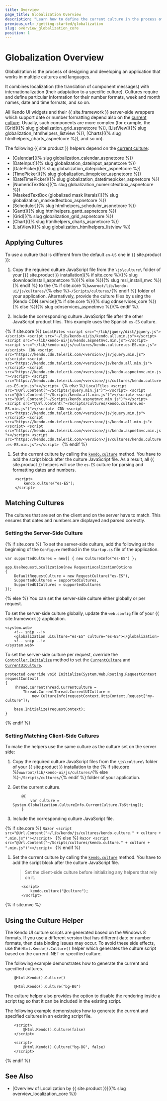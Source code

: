 ```yaml
---
title: Overview
page_title: Globalization Overview
description: "Learn how to define the current culture in the process of globalization when working with {{ site.product }}."
previous_url: /getting-started/globalization
slug: overview_globalization_core
position: 1
---
```


# Globalization Overview

Globalization is the process of designing and developing an application that works in multiple cultures and languages.

It combines localization (the translation of component messages) with internationalization (their adaptation to a specific culture). Cultures require and define particular information for their number formats, week and month names, date and time formats, and so on.

All Kendo UI widgets and their {{ site.framework }} server-side wrappers which support date or number formatting depend also on the [current culture](https://docs.telerik.com/kendo-ui/api/javascript/kendo/methods/culture). Usually, such components are more complex (for example, the [Grid]({% slug globalization_grid_aspnetcore %}), [ListView]({% slug globalization_htmlhelpers_listview %}), [Charts]({% slug htmlhelpers_charts_aspnetcore %}), and so on).

The following {{ site.product }} helpers depend on the [current culture](https://docs.telerik.com/kendo-ui/api/javascript/kendo/methods/culture):

* [Calendar]({% slug globalization_calendar_aspnetcore %})
* [DateInput]({% slug globalization_dateinput_aspnetcore %})
* [DatePicker]({% slug globalization_datepicker_aspnetcore %})
* [TimePicker]({% slug globalization_timepicker_aspnetcore %})
* [DateTimePicker]({% slug globalization_datetimepicker_aspnetcore %})
* [NumericTextBox]({% slug globalization_numerictextbox_aspnetcore %})
* [MaskedTextBox (globalized mask literals)]({% slug globalization_maskedtextbox_aspnetcore %})
* [Scheduler]({% slug htmlhelpers_scheduler_aspnetcore %})
* [Gantt]({% slug htmlhelpers_gantt_aspnetcore %})
* [Grid]({% slug globalization_grid_aspnetcore %})
* [Chart]({% slug htmlhelpers_charts_aspnetcore %})
* [ListView]({% slug globalization_htmlhelpers_listview %})

## Applying Cultures

To use a culture that is different from the default `en-US` one in {{ site.product }}:

1. Copy the required culture JavaScript file from the `\js\culture\` folder of your [{{ site.product }} installation]{% if site.core %}({% slug downloadinstall_aspnetcore %}){% else %}({% slug msi_install_mvc %}){% endif %} to the {% if site.core %}`wwwroot/lib/kendo-ui/js/cultures/`{% else %}`~/Scripts/cultures/`{% endif %} folder of your application. Alternatively, provide the culture files by using the [Kendo CDN service]{% if site.core %}({% slug cdnservices_core %}){% else %}({% slug cdnservices_aspnetmvc %}){% endif %}.

1. Include the corresponding culture JavaScript file after the other JavaScript product files. This example uses the Spanish `es-ES` culture.


{% if site.core %}
    ```LocalFiles
        <script src="~/lib/jquery/dist/jquery.js"></script>
        <script src="~/lib/kendo-ui/js/kendo.all.min.js"></script>
        <script src="~/lib/kendo-ui/js/kendo.aspnetmvc.min.js"></script>
        <script src="~/lib/kendo-ui/js/cultures/kendo.culture.es-ES.min.js"></script>
    ```
    ```CDN
        <script src="https://kendo.cdn.telerik.com/<version>/js/jquery.min.js"></script>
        <script src="https://kendo.cdn.telerik.com/<version>/js/kendo.all.min.js"></script>
        <script src="https://kendo.cdn.telerik.com/<version>/js/kendo.aspnetmvc.min.js"></script>
        <script src="https://kendo.cdn.telerik.com/<version>/js/cultures/kendo.culture.es-ES.min.js"></script>
    ```
{% else %}
    ```LocalFiles
        <script src="@Url.Content("~/Scripts/jquery.min.js")"></script>
        <script src="@Url.Content("~/Scripts/kendo.all.min.js")"></script>
        <script src="@Url.Content("~/Scripts/kendo.aspnetmvc.min.js")"></script>
        <script src="@Url.Content("~/Scripts/cultures/kendo.culture.es-ES.min.js")"></script>
    ```
    ```CDN
        <script src="https://kendo.cdn.telerik.com/<version>/js/jquery.min.js"></script>
        <script src="https://kendo.cdn.telerik.com/<version>/js/kendo.all.min.js"></script>
        <script src="https://kendo.cdn.telerik.com/<version>/js/kendo.aspnetmvc.min.js"></script>
        <script src="https://kendo.cdn.telerik.com/<version>/js/cultures/kendo.culture.es-ES.min.js"></script>
    ```
{% endif %}

1. Set the current culture by calling the [`kendo.culture`](https://docs.telerik.com/kendo-ui/api/javascript/kendo/methods/culture) method. You have to add the script block after the culture JavaScript file. As a result, all {{ site.product }} helpers will use the `es-ES` culture for parsing and formatting dates and numbers.

        <script>
            kendo.culture("es-ES");
        </script>

## Matching Cultures

The cultures that are set on the client and on the server have to match. This ensures that dates and numbers are displayed and parsed correctly.

### Setting the Server-Side Culture

{% if site.core %}
To set the server-side culture, add the following at the beginning of the `Configure` method in the `Startup.cs` file of the application.

    var supportedCultures = new[] { new CultureInfo("es-ES") };

    app.UseRequestLocalization(new RequestLocalizationOptions
    {
        DefaultRequestCulture = new RequestCulture("es-ES"),
        SupportedCultures = supportedCultures,
        SupportedUICultures = supportedCultures
    });
{% else %}
You can set the server-side culture either globally or per request.

To set the server-side culture globally, update the `web.config` file of your {{ site.framework }} application.

    <system.web>
        <!-- snip --!>
        <globalization uiCulture="es-ES" culture="es-ES"></globalization>
        <!-- snip --!>
    </system.web>

<!-- -->
To set the server-side culture per request, override the [`Controller.Initialize`](https://msdn.microsoft.com/en-us/library/system.web.mvc.controller.initialize(v=vs.118).aspx) method to set the [`CurrentCulture`](https://msdn.microsoft.com/en-us/library/system.globalization.cultureinfo.currentculture.aspx) and [`CurrentUICulture`](https://msdn.microsoft.com/en-us/library/system.globalization.cultureinfo.currentuiculture.aspx).

    protected override void Initialize(System.Web.Routing.RequestContext requestContext)
    {
        Thread.CurrentThread.CurrentCulture =
            Thread.CurrentThread.CurrentUICulture =
                new CultureInfo(requestContext.HttpContext.Request["my-culture"]);

        base.Initialize(requestContext);
    }

{% endif %}

### Setting Matching Client-Side Cultures

To make the helpers use the same culture as the culture set on the server side:

1. Copy the required culture JavaScript files from the `\js\culture\` folder of your {{ site.product }} installation to the {% if site.core %}`wwwroot/lib/kendo-ui/js/cultures/`{% else %}`~/Scripts/cultures/`{% endif %} folder of your application.
1. Get the current culture.

    ```Razor
        @{
            var culture = System.Globalization.CultureInfo.CurrentCulture.ToString();
        }
    ```

1. Include the corresponding culture JavaScript file.

{% if site.core %}
    ```Razor
        <script src="@Url.Content("~/lib/kendo/js/cultures/kendo.culture." + culture + ".min.js")"></script>
    ```
{% else %}
    ```Razor
        <script src="@Url.Content("~/Scripts/cultures/kendo.culture." + culture + ".min.js")"></script>
    ```
{% endif %}

1. Set the current culture by calling the [`kendo.culture`](https://docs.telerik.com/kendo-ui/api/javascript/kendo/methods/culture) method. You have to add the script block after the culture JavaScript file.

    > Set the client-side culture before initializing any helpers that rely on it.

    ```Razor
        <script>
            kendo.culture("@culture");
        </script>
    ```

{% if site.mvc %}
## Using the Culture Helper

The Kendo UI culture scripts are generated based on the Windows 8 formats. If you use a different version that has different date or number formats, then data binding issues may occur. To avoid these side effects, use the `Html.Kendo().Culture()` helper which generates the culture script based on the current .NET or specified culture.

The following example demonstrates how to generate the current and specified cultures.

```Current
    @Html.Kendo().Culture()
```
```Specified
    @Html.Kendo().Culture("bg-BG")
```

The culture helper also provides the option to disable the rendering inside a script tag so that it can be included in the existing script.

The following example demonstrates how to generate the current and specified cultures in an existing script file.

```Current
    <script>
        @Html.Kendo().Culture(false)
    </script>
```
```Specified
    <script>
        @Html.Kendo().Culture("bg-BG", false)
    </script>
```
{% endif %}

## See Also

* [Overview of Localization by {{ site.product }}]({% slug overview_localization_core %})
